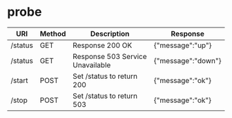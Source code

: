 # probe

| URI     | Method | Description                      | Response           |
|---------|--------|----------------------------------|--------------------|
| /status | GET    | Response 200 OK                  | {"message":"up"}   |
| /status | GET    | Response 503 Service Unavailable | {"message":"down"} |
| /start  | POST   | Set /status to return 200        | {"message":"ok"}   |
| /stop   | POST   | Set /status to return 503        | {"message":"ok"}   |
